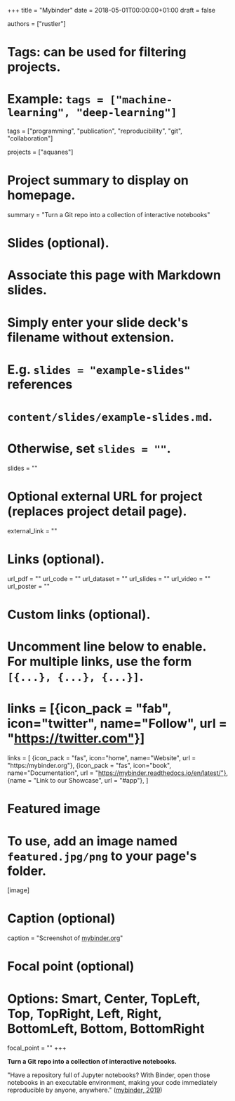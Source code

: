 +++
title = "Mybinder"
date = 2018-05-01T00:00:00+01:00
draft = false

authors = ["rustler"]


# Tags: can be used for filtering projects.
# Example: `tags = ["machine-learning", "deep-learning"]`
tags = ["programming", "publication", "reproducibility", "git", "collaboration"]

projects = ["aquanes"]

# Project summary to display on homepage.
summary = "Turn a Git repo into a collection of interactive notebooks"

# Slides (optional).
#   Associate this page with Markdown slides.
#   Simply enter your slide deck's filename without extension.
#   E.g. `slides = "example-slides"` references 
#   `content/slides/example-slides.md`.
#   Otherwise, set `slides = ""`.
slides = ""

# Optional external URL for project (replaces project detail page).
external_link = ""

# Links (optional).
url_pdf = ""
url_code = ""
url_dataset = ""
url_slides = ""
url_video = ""
url_poster = ""

# Custom links (optional).
#   Uncomment line below to enable. For multiple links, use the form `[{...}, {...}, {...}]`.
# links = [{icon_pack = "fab", icon="twitter", name="Follow", url = "https://twitter.com"}]
links = [
{icon_pack = "fas", icon="home", name="Website",  url = "https:/mybinder.org"},
{icon_pack = "fas", icon="book", name="Documentation", url = "https://mybinder.readthedocs.io/en/latest/"},
{name = "Link to our Showcase", url = "#app"},
]


# Featured image
# To use, add an image named `featured.jpg/png` to your page's folder. 
[image]
  # Caption (optional)
  caption = "Screenshot of [mybinder.org](https://mybinder.org/)"

  # Focal point (optional)
  # Options: Smart, Center, TopLeft, Top, TopRight, Left, Right, BottomLeft, Bottom, BottomRight
  focal_point = ""
+++

**Turn a Git repo into a collection of interactive notebooks.**

"Have a repository full of Jupyter notebooks? With Binder, open those notebooks 
in an executable environment, making your code immediately reproducible by anyone, 
anywhere." ([mybinder, 2019](https://mybinder.org))
